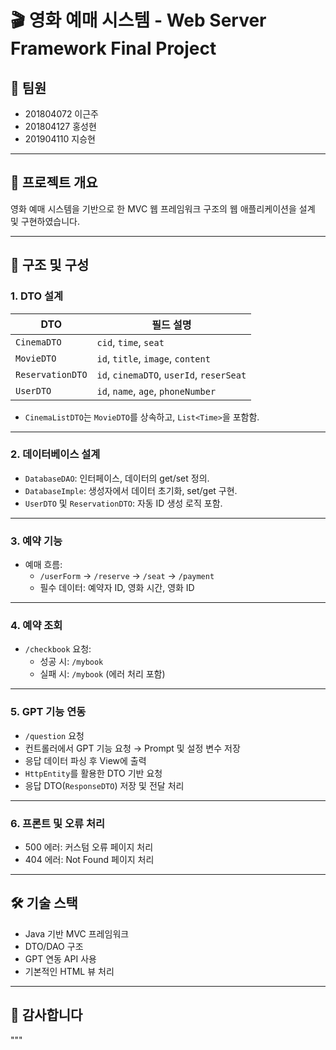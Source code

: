 # 🎬 영화 예매 시스템 - Web Server Framework Final Project

## 👥 팀원
- 201804072 이근주  
- 201804127 홍성현  
- 201904110 지승현  

---

## 📌 프로젝트 개요

영화 예매 시스템을 기반으로 한 MVC 웹 프레임워크 구조의 웹 애플리케이션을 설계 및 구현하였습니다.

---

## 🧱 구조 및 구성

### 1. DTO 설계

| DTO | 필드 설명 |
|---|---|
| `CinemaDTO` | `cid`, `time`, `seat` |
| `MovieDTO` | `id`, `title`, `image`, `content` |
| `ReservationDTO` | `id`, `cinemaDTO`, `userId`, `reserSeat` |
| `UserDTO` | `id`, `name`, `age`, `phoneNumber` |

- `CinemaListDTO`는 `MovieDTO`를 상속하고, `List<Time>`을 포함함.

---

### 2. 데이터베이스 설계

- `DatabaseDAO`: 인터페이스, 데이터의 get/set 정의.
- `DatabaseImple`: 생성자에서 데이터 초기화, set/get 구현.
- `UserDTO` 및 `ReservationDTO`: 자동 ID 생성 로직 포함.

---

### 3. 예약 기능

- 예매 흐름:
  - `/userForm` → `/reserve` → `/seat` → `/payment`
  - 필수 데이터: 예약자 ID, 영화 시간, 영화 ID

---

### 4. 예약 조회

- `/checkbook` 요청:
  - 성공 시: `/mybook`
  - 실패 시: `/mybook` (에러 처리 포함)

---

### 5. GPT 기능 연동

- `/question` 요청
- 컨트롤러에서 GPT 기능 요청 → Prompt 및 설정 변수 저장
- 응답 데이터 파싱 후 View에 출력
- `HttpEntity`를 활용한 DTO 기반 요청
- 응답 DTO(`ResponseDTO`) 저장 및 전달 처리

---

### 6. 프론트 및 오류 처리

- 500 에러: 커스텀 오류 페이지 처리
- 404 에러: Not Found 페이지 처리

---

## 🛠️ 기술 스택

- Java 기반 MVC 프레임워크
- DTO/DAO 구조
- GPT 연동 API 사용
- 기본적인 HTML 뷰 처리

---

## 🙏 감사합니다
"""

